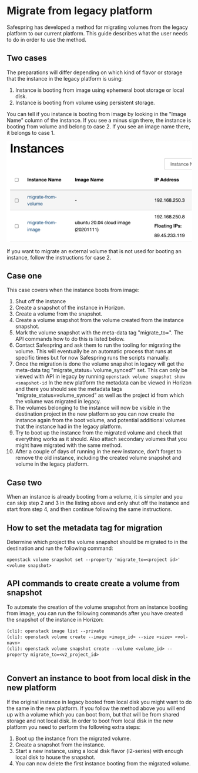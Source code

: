 # Migrate from legacy platform

Safespring has developed a method for migrating volumes from the legacy platform to our
current platform. This guide describes what the user needs to do in order to use the method. 

## Two cases
The preparations will differ depending on which kind of flavor or storage that the instance in the legacy platform is using:

1. Instance is booting from image using ephemeral boot storage or local disk.
2. Instance is booting from volume using persistent storage.

You can tell if you instance is booting from image by looking in the "Image Name" column of the instance. If you see a minus sign there, the instance is booting from volume and belong to case 2. If you see an image name there, it belongs to case 1.

![image](../images/volume-or-image.png)

If you want to migrate an external volume that is not used for booting an instance, follow the instructions for case 2.

## Case one
This case covers when the instance boots from image:

1. Shut off the instance
2. Create a snapshot of the instance in Horizon.
3. Create a volume from the snapshot.
4. Create a volume snapshot from the volume created from the instance snapshot.
5. Mark the volume snapshot with the meta-data tag "migrate_to=<project-id of project i v2 to where the volume should be migrated>". The API commands how to do this is listed below.
6. Contact Safespring and ask them to run the tooling for migrating the volume. This will eventually be an automatic process that runs at specific times but for now Safespring runs the scripts manually.
7. Once the migration is done the volume snapshot in legacy will get the meta-data tag "migrate_status='volume_synced'" set. This can only be viewed with API in legacy by running ```openstack volume snapshot show <snapshot-id```
In the new platform the metadata can be viewed in Horizon and there you should see the metadata tags "migrate_status=volume_synced" as well as the project id from which the volume was migrated in legacy.
8. The volumes belonging to the instance will now be visible in the destination project in the new platform so you can now create the instance again from the boot volume, and potential additional volumes that the instance had in the legacy platform.
9. Try to boot up the instance from the migrated volume and check that everything works as it should. Also attach secondary volumes that you might have migrated with the same method.
10. After a couple of days of running in the new instance, don't forget to remove the old instance, including the created volume snapshot and volume in the legacy platform.

## Case two
When an instance is already booting from a volume, it is simpler and you can skip step 2 and 3 in the listing above and only shut off the instance and start from step 4, and then continue following the same instructions.

## How to set the metadata tag for migration 

Determine which project the volume snapshot should be migrated to in the destination and run the
following command:

```
openstack volume snapshot set --property 'migrate_to=<project id>' <volume snapshot>
```

## API commands to create create a volume from snapshot
To automate the creation of the volume snapshot from an instance booting from image, you can run the following commands after you have created the snapshot of the instance in Horizon:
```code
(cli): openstack image list --private
(cli): openstack volume create --image <image_id> --size <size> <vol-navn>
(cli): openstack volume snapshot create --volume <volume_id> --property migrate_to=<v2_project_id>


```

## Convert an instance to boot from local disk in the new platform
If the original instance in legacy booted from local disk you might want to do the same in the new platform. 
If you follow the method above you will end up with a volume which you can boot from, but that will be from shared
storage and not local disk. In order to boot from local disk in the new platform you need to perform the following extra steps:

1. Boot up the instance from the migrated volume.
2. Create a snapshot from the instance.
3. Start a new instance, using a local disk flavor (l2-series) with enough local disk to house the snapshot.
4. You can now delete the first instance booting from the migrated volume. 
